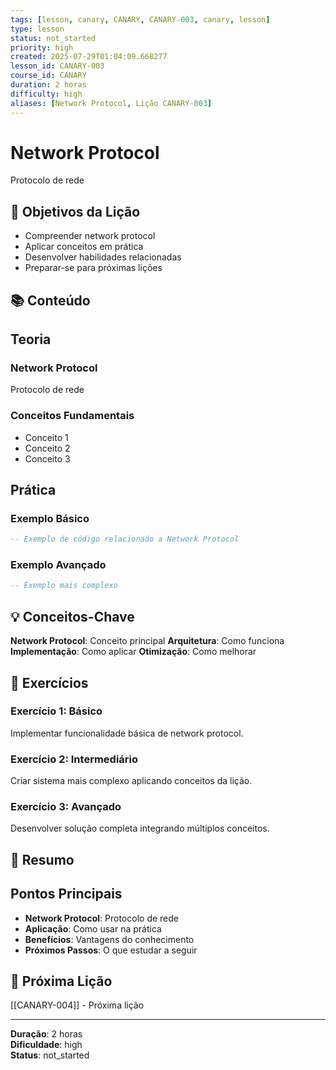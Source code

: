 ```yaml
---
tags: [lesson, canary, CANARY, CANARY-003, canary, lesson]
type: lesson
status: not_started
priority: high
created: 2025-07-29T01:04:09.668277
lesson_id: CANARY-003
course_id: CANARY
duration: 2 horas
difficulty: high
aliases: [Network Protocol, Lição CANARY-003]
---
```


# Network Protocol

Protocolo de rede

## 🎯 Objetivos da Lição

- Compreender network protocol
- Aplicar conceitos em prática
- Desenvolver habilidades relacionadas
- Preparar-se para próximas lições

## 📚 Conteúdo


## Teoria

### Network Protocol
Protocolo de rede

### Conceitos Fundamentais
- Conceito 1
- Conceito 2
- Conceito 3

## Prática

### Exemplo Básico
```lua
-- Exemplo de código relacionado a Network Protocol
```

### Exemplo Avançado
```lua
-- Exemplo mais complexo
```


## 💡 Conceitos-Chave

**Network Protocol**: Conceito principal
**Arquitetura**: Como funciona
**Implementação**: Como aplicar
**Otimização**: Como melhorar

## 🧪 Exercícios


### Exercício 1: Básico
Implementar funcionalidade básica de network protocol.

### Exercício 2: Intermediário
Criar sistema mais complexo aplicando conceitos da lição.

### Exercício 3: Avançado
Desenvolver solução completa integrando múltiplos conceitos.


## 📝 Resumo


## Pontos Principais

- **Network Protocol**: Protocolo de rede
- **Aplicação**: Como usar na prática
- **Benefícios**: Vantagens do conhecimento
- **Próximos Passos**: O que estudar a seguir


## 🔗 Próxima Lição

[[CANARY-004]] - Próxima lição

---

**Duração**: 2 horas  
**Dificuldade**: high  
**Status**: not_started
